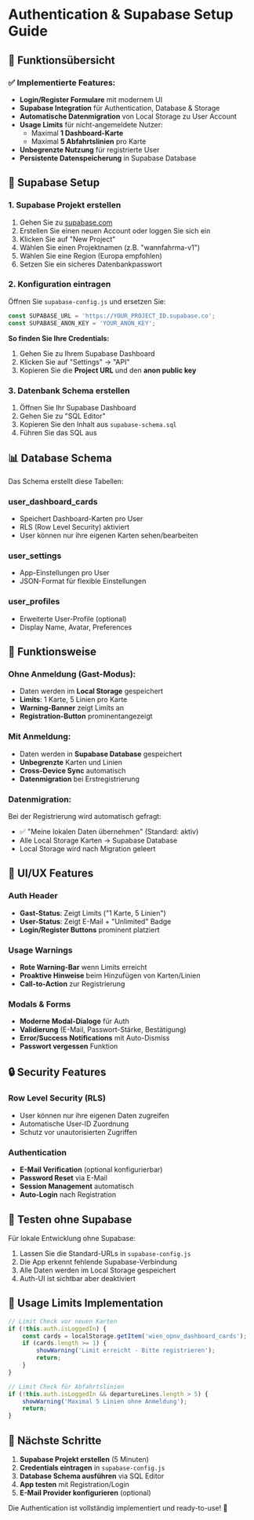 # Authentication & Supabase Setup Guide

## 🎯 **Funktionsübersicht**

### ✅ **Implementierte Features:**
- **Login/Register Formulare** mit modernem UI
- **Supabase Integration** für Authentication, Database & Storage  
- **Automatische Datenmigration** von Local Storage zu User Account
- **Usage Limits** für nicht-angemeldete Nutzer:
  - Maximal **1 Dashboard-Karte**
  - Maximal **5 Abfahrtslinien** pro Karte
- **Unbegrenzte Nutzung** für registrierte User
- **Persistente Datenspeicherung** in Supabase Database

## 🔧 **Supabase Setup**

### 1. **Supabase Projekt erstellen**
1. Gehen Sie zu [supabase.com](https://supabase.com)
2. Erstellen Sie einen neuen Account oder loggen Sie sich ein
3. Klicken Sie auf "New Project"
4. Wählen Sie einen Projektnamen (z.B. "wannfahrma-v1")
5. Wählen Sie eine Region (Europa empfohlen)
6. Setzen Sie ein sicheres Datenbankpasswort

### 2. **Konfiguration eintragen**
Öffnen Sie `supabase-config.js` und ersetzen Sie:

```javascript
const SUPABASE_URL = 'https://YOUR_PROJECT_ID.supabase.co';
const SUPABASE_ANON_KEY = 'YOUR_ANON_KEY';
```

**So finden Sie Ihre Credentials:**
1. Gehen Sie zu Ihrem Supabase Dashboard
2. Klicken Sie auf "Settings" → "API"  
3. Kopieren Sie die **Project URL** und den **anon public key**

### 3. **Datenbank Schema erstellen**
1. Öffnen Sie Ihr Supabase Dashboard
2. Gehen Sie zu "SQL Editor"
3. Kopieren Sie den Inhalt aus `supabase-schema.sql`
4. Führen Sie das SQL aus

## 📊 **Database Schema**

Das Schema erstellt diese Tabellen:

### **user_dashboard_cards**
- Speichert Dashboard-Karten pro User
- RLS (Row Level Security) aktiviert
- User können nur ihre eigenen Karten sehen/bearbeiten

### **user_settings** 
- App-Einstellungen pro User
- JSON-Format für flexible Einstellungen

### **user_profiles**
- Erweiterte User-Profile (optional)
- Display Name, Avatar, Preferences

## 🚀 **Funktionsweise**

### **Ohne Anmeldung (Gast-Modus):**
- Daten werden im **Local Storage** gespeichert
- **Limits**: 1 Karte, 5 Linien pro Karte  
- **Warning-Banner** zeigt Limits an
- **Registration-Button** prominentangezeigt

### **Mit Anmeldung:**
- Daten werden in **Supabase Database** gespeichert
- **Unbegrenzte** Karten und Linien
- **Cross-Device Sync** automatisch
- **Datenmigration** bei Erstregistrierung

### **Datenmigration:**
Bei der Registrierung wird automatisch gefragt:
- ✅ "Meine lokalen Daten übernehmen" (Standard: aktiv)
- Alle Local Storage Karten → Supabase Database
- Local Storage wird nach Migration geleert

## 🎨 **UI/UX Features**

### **Auth Header**
- **Gast-Status**: Zeigt Limits ("1 Karte, 5 Linien")
- **User-Status**: Zeigt E-Mail + "Unlimited" Badge  
- **Login/Register Buttons** prominent platziert

### **Usage Warnings**
- **Rote Warning-Bar** wenn Limits erreicht
- **Proaktive Hinweise** beim Hinzufügen von Karten/Linien
- **Call-to-Action** zur Registrierung

### **Modals & Forms**
- **Moderne Modal-Dialoge** für Auth
- **Validierung** (E-Mail, Passwort-Stärke, Bestätigung)
- **Error/Success Notifications** mit Auto-Dismiss
- **Passwort vergessen** Funktion

## 🔒 **Security Features**

### **Row Level Security (RLS)**
- User können nur ihre eigenen Daten zugreifen
- Automatische User-ID Zuordnung
- Schutz vor unautorisierten Zugriffen

### **Authentication**
- **E-Mail Verification** (optional konfigurierbar)
- **Password Reset** via E-Mail
- **Session Management** automatisch
- **Auto-Login** nach Registration

## 🧪 **Testen ohne Supabase**

Für lokale Entwicklung ohne Supabase:
1. Lassen Sie die Standard-URLs in `supabase-config.js`
2. Die App erkennt fehlende Supabase-Verbindung
3. Alle Daten werden im Local Storage gespeichert
4. Auth-UI ist sichtbar aber deaktiviert

## 📱 **Usage Limits Implementation**

```javascript
// Limit Check vor neuen Karten
if (!this.auth.isLoggedIn) {
    const cards = localStorage.getItem('wien_opnv_dashboard_cards');
    if (cards.length >= 1) {
        showWarning('Limit erreicht - Bitte registrieren');
        return;
    }
}

// Limit Check für Abfahrtslinien  
if (!this.auth.isLoggedIn && departureLines.length > 5) {
    showWarning('Maximal 5 Linien ohne Anmeldung');
    return;
}
```

## 🎉 **Nächste Schritte**

1. **Supabase Projekt erstellen** (5 Minuten)
2. **Credentials eintragen** in `supabase-config.js`
3. **Database Schema ausführen** via SQL Editor
4. **App testen** mit Registration/Login
5. **E-Mail Provider konfigurieren** (optional)

Die Authentication ist vollständig implementiert und ready-to-use! 🚀
